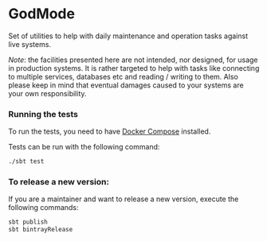 
# GodMode

Set of utilities to help with daily maintenance and operation tasks against live systems.

*Note*: the facilities presented here are not intended, nor designed, for usage in production systems. It is rather
targeted to help with tasks like connecting to multiple services, databases etc and reading / writing to them. Also
please keep in mind that eventual damages caused to your systems are your own responsibility.


### Running the tests

To run the tests, you need to have [Docker Compose](https://docs.docker.com/compose/) installed.

Tests can be run with the following command:

```bash
./sbt test
```


### To release a new version:

If you are a maintainer and want to release a new version, execute the following commands:

```bash
sbt publish
sbt bintrayRelease
```
